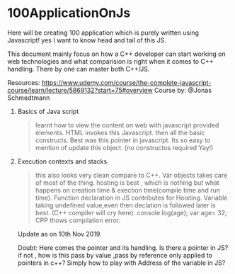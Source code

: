 # 100ApplicationOnJs
Here will be creating 100 application which is purely written using Javascript! yes I want to know head and tail of this JS.


This document mainly focus on how a C++ developer can start working on web technologies and what comparision is right when it comes to C++ handling.
There by one can master both C++/JS. 

Resources:
https://www.udemy.com/course/the-complete-javascript-course/learn/lecture/5869132?start=75#overview
Course by: @Jonas Schmedtmann

1. Basics of Java script
    > learnt how to view the content on web with javascript provided elements. HTML invokes this Javascript.
    > then all the basic constructs. Best was this pointer in javascript. Its so easy to mention of update this object.
    (no constructos required Yay!)
    
2. Execution contexts and stacks.
    > this also looks very clean compare to C++. Var objects takes care of most of the thing. 
    > hosting is best , which is nothing but what happens on creation time & exection time(compile time and run time). Function declaration in JS contributes for Hoisting. Variable taking undefined value,even then declation is followed later is best. (C++ compiler will cry here).
    console.log(age);
    var age= 32;
    CPP thows compilation error. 
      
    
    Update as on 10th Nov 2019.
    
    Doubt: Here comes the pointer and its handling. Is there a pointer in JS? 
    if not , how is this pass by value ,pass by reference only applied to pointers in c++?
    Simply how to play with Address of the variable in JS?
